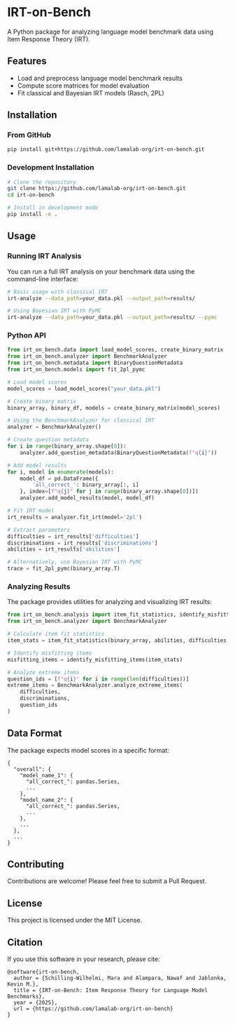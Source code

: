 # IRT-on-Bench

A Python package for analyzing language model benchmark data using Item Response Theory (IRT).

## Features

- Load and preprocess language model benchmark results
- Compute score matrices for model evaluation
- Fit classical and Bayesian IRT models (Rasch, 2PL)

## Installation

### From GitHub

```bash
pip install git+https://github.com/lamalab-org/irt-on-bench.git
```

### Development Installation

```bash
# Clone the repository
git clone https://github.com/lamalab-org/irt-on-bench.git
cd irt-on-bench

# Install in development mode
pip install -e .
```

## Usage

### Running IRT Analysis

You can run a full IRT analysis on your benchmark data using the command-line interface:

```bash
# Basic usage with classical IRT
irt-analyze --data_path=your_data.pkl --output_path=results/

# Using Bayesian IRT with PyMC
irt-analyze --data_path=your_data.pkl --output_path=results/ --pymc
```

### Python API

```python
from irt_on_bench.data import load_model_scores, create_binary_matrix
from irt_on_bench.analyzer import BenchmarkAnalyzer
from irt_on_bench.metadata import BinaryQuestionMetadata
from irt_on_bench.models import fit_2pl_pymc

# Load model scores
model_scores = load_model_scores("your_data.pkl")

# Create binary matrix
binary_array, binary_df, models = create_binary_matrix(model_scores)

# Using the BenchmarkAnalyzer for classical IRT
analyzer = BenchmarkAnalyzer()

# Create question metadata
for i in range(binary_array.shape[0]):
    analyzer.add_question_metadata(BinaryQuestionMetadata(f"q{i}"))

# Add model results
for i, model in enumerate(models):
    model_df = pd.DataFrame({
        'all_correct_': binary_array[:, i]
    }, index=[f"q{j}" for j in range(binary_array.shape[0])])
    analyzer.add_model_results(model, model_df)

# Fit IRT model
irt_results = analyzer.fit_irt(model='2pl')

# Extract parameters
difficulties = irt_results['difficulties']
discriminations = irt_results['discriminations']
abilities = irt_results['abilities']

# Alternatively, use Bayesian IRT with PyMC
trace = fit_2pl_pymc(binary_array.T)
```

### Analyzing Results

The package provides utilities for analyzing and visualizing IRT results:

```python
from irt_on_bench.analysis import item_fit_statistics, identify_misfitting_items
from irt_on_bench.analyzer import BenchmarkAnalyzer

# Calculate item fit statistics
item_stats = item_fit_statistics(binary_array, abilities, difficulties, discriminations)

# Identify misfitting items
misfitting_items = identify_misfitting_items(item_stats)

# Analyze extreme items
question_ids = [f"q{i}" for i in range(len(difficulties))]
extreme_items = BenchmarkAnalyzer.analyze_extreme_items(
    difficulties, 
    discriminations, 
    question_ids
)
```

## Data Format

The package expects model scores in a specific format:

```
{
  "overall": {
    "model_name_1": {
      "all_correct_": pandas.Series,
      ...
    },
    "model_name_2": {
      "all_correct_": pandas.Series,
      ...
    },
    ...
  },
  ...
}
```

## Contributing

Contributions are welcome! Please feel free to submit a Pull Request.

## License

This project is licensed under the MIT License.

## Citation

If you use this software in your research, please cite:

```
@software{irt-on-bench,
  author = {Schilling-Wilhelmi, Mara and Alampara, Nawaf and Jablonka, Kevin M.},
  title = {IRT-on-Bench: Item Response Theory for Language Model Benchmarks},
  year = {2025},
  url = {https://github.com/lamalab-org/irt-on-bench}
}
```
